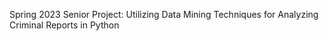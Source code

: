 Spring 2023 Senior Project: Utilizing Data Mining Techniques for Analyzing Criminal Reports in Python
